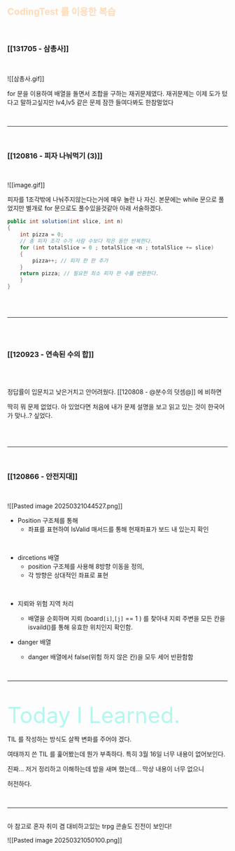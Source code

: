 ## <font color="#ffdab9">CodingTest 를 이용한 복습 </font>

<br>

### [[131705 - 삼총사]]

<br>


![[삼총사.gif]]

for 문을 이용하여 배열을 돌면서 조합을 구하는 재귀문제였다.
재귀문제는 이제 도가 텄다고 말하고싶지만 lv4,lv5 같은 문제 잠깐 들여다봐도 한참멀었다


<br>

---

<br>



### [[120816 - 피자 나눠먹기 (3)]] 

<br>

![[image.gif]]

피자를 1조각밖에 나눠주지않는다는거에 매우 놀란 나 자신.
본문에는 while 문으로 풀었지만
별개로 for 문으로도 풀수있을것같아 아래 서술하겠다.

```cs
public int solution(int slice, int n)
{
	int pizza = 0;
	// 총 피자 조각 수가 사람 수보다 작은 동안 반복한다.
	for (int totalSlice = 0 ; totalSlice <n ; totalSlice += slice)
	{
		pizza++; // 피자 한 판 추가
	}
	return pizza; // 필요한 최소 피자 판 수를 반환한다.
	}
}
```

<br>
<br>

---


<br>

<br>


### [[120923 - 연속된 수의 합]]


<br>

<br>


정답률이 입문치고 낮은거치고 안어려웠다. [[120808 - @분수의 덧셈@]]  에 비하면

딱히 뭐 문제 없었다. 아 있었다면 처음에 내가 문제 설명을 보고 읽고 있는 것이 한국어가 맞나..? 싶었다.

<br>

<br>

---
<br>




### [[120866 - 안전지대]]


<br>


![[Pasted image 20250321044527.png]]

- Position 구조체를 통해 
	- 좌표를 표현하여 IsValid 매서드를 통해 현재좌표가 보드 내 있는지 확인

<br>

-  dircetions 배열 
   - position 구조체를 사용해 8방향 이동을 정의, 
   - 각 방향은 상대적인 좌표로 표현
   
<br>

 -  지뢰와 위험 지역 처리
     - 배열을 순회하며 지뢰 (board`[i]`,`[j]` == 1 ) 를 찾아내 
       지뢰 주변을 모든 칸을 isvaild()를 통해 유효한 위치인지 확인함.

-  danger 배열
     - danger 배열에서 false(위험 하지 않은 칸)을 모두 세어 반환함함

<br>

---

<br>


<br>
<span class = "inkfree"><span style="font-size:50px;"><font color="#ffb6c1"><font color="#b2f7ef">Today I Learned.</font></font></span></span>


TIL 를 작성하는 방식도 살짝 변화를 주어야 겠다.

여태까지 쓴 TIL 를 훑어봤는데 뭔가 부족하다. 특히 3월 16일 너무 내용이 없어보인다.

진짜... 저거 정리하고 이해하는데 밤을 새며 했는데... 막상 내용이 너무 없으니

허전하다.

<br>

---
<br>
아 참고로 혼자 취미 겸 대비하고있는 trpg 콘솔도 진전이 보인다! 


<br>


![[Pasted image 20250321050100.png]]

<br>
